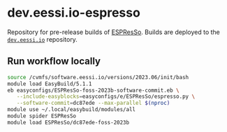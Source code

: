 # dev.eessi.io-espresso

Repository for pre-release builds of [ESPResSo](https://github.com/espressomd/espresso).
Builds are deployed to the [`dev.eessi.io`](https://www.eessi.io/docs/repositories/dev.eessi.io/) repository.

## Run workflow locally

```sh
source /cvmfs/software.eessi.io/versions/2023.06/init/bash
module load EasyBuild/5.1.1
eb easyconfigs/ESPResSo-foss-2023b-software-commit.eb \
   --include-easyblocks=easyconfigs/e/ESPResSo/espresso.py \
   --software-commit=dc87ede --max-parallel $(nproc)
module use ~/.local/easybuild/modules/all
module spider ESPResSo
module load ESPResSo/dc87ede-foss-2023b
```
